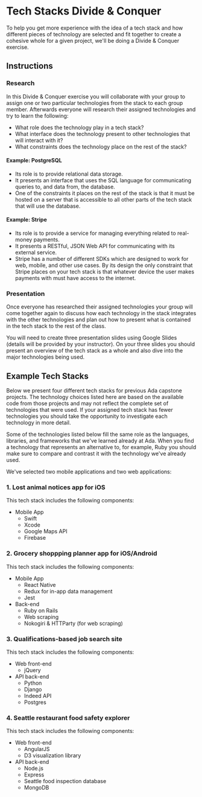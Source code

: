 # Tech Stacks Divide & Conquer
To help you get more experience with the idea of a tech stack and how different pieces of technology are selected and fit together to create a cohesive whole for a given project, we'll be doing a Divide & Conquer exercise.

## Instructions
### Research
In this Divide & Conquer exercise you will collaborate with your group to assign one or two particular technologies from the stack to each group member. Afterwards everyone will research their assigned technologies and try to learn the following:

* What role does the technology play in a tech stack?
* What interface does the technology present to other technologies that will interact with it?
* What constraints does the technology place on the rest of the stack?

#### Example: **PostgreSQL**
* Its role is to provide relational data storage.
* It presents an interface that uses the SQL language for communicating queries to, and data from, the database.
* One of the constraints it places on the rest of the stack is that it must be hosted on a server that is accessible to all other parts of the tech stack that will use the database.

#### Example: **Stripe**
* Its role is to provide a service for managing everything related to real-money payments.
* It presents a RESTful, JSON Web API for communicating with its external service.
* Stripe has a number of different SDKs which are designed to work for web, mobile, and other use cases. By its design the only constraint that Stripe places on your tech stack is that whatever device the user makes payments with must have access to the internet.

### Presentation
Once everyone has researched their assigned technologies your group will come together again to discuss how each technology in the stack integrates with the other technologies and plan out how to present what is contained in the tech stack to the rest of the class.

You will need to create three presentation slides using Google Slides (details will be provided by your instructor). On your three slides you should present an overview of the tech stack as a whole and also dive into the major technologies being used.

## Example Tech Stacks
Below we present four different tech stacks for previous Ada capstone projects. The technology choices listed here are based on the available code from those projects and may not reflect the complete set of technologies that were used. If your assigned tech stack has fewer technologies you should take the opportunity to investigate each technology in more detail.

Some of the technologies listed below fill the same role as the languages, libraries, and frameworks that we've learned already at Ada. When you find a technology that represents an alternative to, for example, Ruby you should make sure to compare and contrast it with the technology we've already used.

We've selected two mobile applications and two web applications:

### 1. Lost animal notices app for iOS
This tech stack includes the following components:
* Mobile App
  * Swift
  * Xcode
  * Google Maps API
  * Firebase

### 2. Grocery shoppping planner app for iOS/Android
This tech stack includes the following components:
* Mobile App
  * React Native
  * Redux for in-app data management
  * Jest
* Back-end
  * Ruby on Rails
  * Web scraping
  * Nokogiri & HTTParty (for web scraping)

### 3. Qualifications-based job search site
This tech stack includes the following components:
* Web front-end
  * jQuery
* API back-end
  * Python
  * Django
  * Indeed API
  * Postgres

### 4. Seattle restaurant food safety explorer
This tech stack includes the following components:
* Web front-end
  * AngularJS
  * D3 visualization library
* API back-end
  * Node.js
  * Express
  * Seattle food inspection database
  * MongoDB
